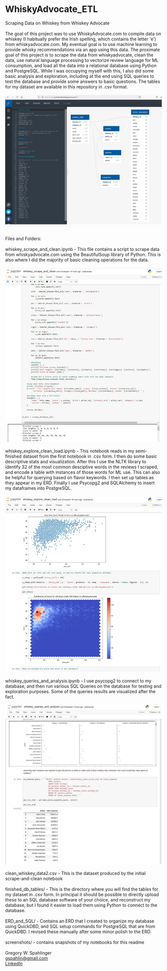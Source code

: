 # WhiskyAdvocate_ETL
Scraping Data on Whiskey from Whiskey Advocate 
<br><br>
The goal of this project was to use WhiskyAdvocate.com to compile data on whiskey (I habitually prefer the Irish spelling, which contains the letter 'e') from 
whiskyadvocate.com. My eventual goal is to use machine learning to provide whisky recommendations via an app using this data. The proximate goal of this project is 
to scrape the data from whiskyadvocate, clean the data, use natural language processing to vectorize review language for ML consumption, and load all the data into a 
relational database using Python and PostgreSQL. While I was occupying myself with this, I also did some basic analysis and exploration, including at the end using
SQL queries to test the database and provide some answers to basic questions. The tables for my dataset are available in this repository in .csv format. 
<br><br>
<img src= 'https://github.com/gspahlin/WhiskyAdvocate_ETL/blob/master/ERD_and_SQL/Whiskey_ERD.jpg'>
 <br><br>    
 Files and Folders:
 <br><br>
 whiskey_scrape_and_clean.ipynb - This file contains a script to scrape data from whiskyadvocate.com using the BeautifulSoup library of Python. This is also where I 
 did the majority of basic cleaning operations for the data. 
 <br><br>
 <img src= 'https://github.com/gspahlin/WhiskyAdvocate_ETL/blob/master/screenshots/scraping_function.jpg'>
 <br><br>
 whiskey_explore_clean_load.ipynb - This notebook reads in my semi-finished dataset from the first notebook in .csv form. I then do some basic descriptive stats and 
 visualization. After this I use the NLTK library to identify 32 of the most common desciptive words in the reviews I scraped, and encode a table with instances of
 those words for ML use. This can also be helpful for querying based on flavor keywords. I then set up tables as they appear in my ERD. Finally I use Psycopg2 and 
 SQLAlchemy to insert my dataframes into PostgreSQL.
 <br><br>
 <img src= 'https://github.com/gspahlin/WhiskyAdvocate_ETL/blob/master/screenshots/whiskey_hexbin.jpg'>
 <br><br>
 whiskey_queries_and_analysis.ipynb - I use psycopg2 to connect to my database, and then run various SQL Queries on the database for testing and exploration purposes.
 Some of the queries results are visualized after the fact. 
 <br><br>
 <img src= 'https://github.com/gspahlin/WhiskyAdvocate_ETL/blob/master/screenshots/SQL_example.jpg'>
 <br><br>
 clean_whiskey_data2.csv - This is the dataset produced by the initial scrape-and-clean notebook
 <br><br>
 finished_db_tables/  - This is the directory where you will find the tables for my dataset in .csv form. In principal it should be possible to directly upload these
 to an SQL database software of your choice, and reconstruct my database, but I found it easier to load them using Python to connect to the database. 
 <br><br>
 ERD_and_SQL/ - Contains an ERD that I created to organize my database using QuickDBD, and SQL setup commands for PostgreSQL that are from QuickDBD. I revised these
 manually after some minor polish to the ERD. 
 <br><br>
 screenshots/ - contains snapshots of my notebooks for this readme
 <br><br>
 Gregory W. Spahlinger   
 gspahlin@gmail.com    
 <a href = 'https://www.linkedin.com/in/gregory-spahlinger/'>LinkedIn</a>
